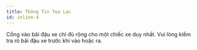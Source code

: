 ```yaml
---
title: Thông Tin Tọa Lạc
id: inline-4
---
```

Cổng vào bãi đậu xe chỉ đủ rộng cho một chiếc xe duy nhất. Vui lòng kiểm tra rõ bãi đậu xe  trước khi vào hoặc ra.